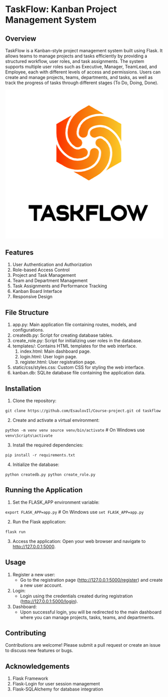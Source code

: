 # TaskFlow: Kanban Project Management System

## Overview
TaskFlow is a Kanban-style project management system built using Flask. It allows teams to manage projects and tasks efficiently by providing a structured workflow, user roles, and task assignments. The system supports multiple user roles such as Executive, Manager, TeamLead, and Employee, each with different levels of access and permissions. Users can create and manage projects, teams, departments, and tasks, as well as track the progress of tasks through different stages (To Do, Doing, Done).

![Logotype](./TaskFlow/static/img/logo.png)

## Features
1. User Authentication and Authorization
2. Role-based Access Control
3. Project and Task Management
4. Team and Department Management
5. Task Assignments and Performance Tracking
6. Kanban Board Interface
7. Responsive Design

## File Structure
1. app.py: Main application file containing routes, models, and configurations.
2. createdb.py: Script for creating database tables.
3. create_role.py: Script for initializing user roles in the database.
4. templates/: Contains HTML templates for the web interface.
   1. index.html: Main dashboard page.
   2. login.html: User login page.
   3. register.html: User registration page.
5. static/css/styles.css: Custom CSS for styling the web interface.
6. kanban.db: SQLite database file containing the application data.

## Installation
1. Clone the repository:

```git clone https://github.com/EsaulovIl/Course-project.git cd taskflow```

2. Create and activate a virtual environment:

```python -m venv venv source venv/bin/activate```  # On Windows use `venv\Scripts\activate`

3. Install the required dependencies:

```pip install -r requirements.txt```

4. Initialize the database:

```python createdb.py python create_role.py```

## Running the Application
1. Set the FLASK_APP environment variable:

```export FLASK_APP=app.py```  # On Windows use `set FLASK_APP=app.py`

2. Run the Flask application:

```flask run```

3. Access the application:
Open your web browser and navigate to http://127.0.0.1:5000.

## Usage
1. Register a new user:
    - Go to the registration page (http://127.0.0.1:5000/register) and create a new user account.
2. Login:
    - Login using the credentials created during registration (http://127.0.0.1:5000/login).
3. Dashboard:
    - Upon successful login, you will be redirected to the main dashboard where you can manage projects, tasks, teams, and departments.

## Contributing
Contributions are welcome! Please submit a pull request or create an issue to discuss new features or bugs.

## Acknowledgements
1. Flask Framework
2. Flask-Login for user session management
3. Flask-SQLAlchemy for database integration
